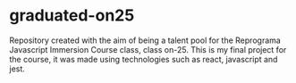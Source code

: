 # graduated-on25
Repository created with the aim of being a talent pool for the Reprograma Javascript Immersion Course class, class on-25.
This is my final project for the course, it was made using technologies such as react, javascript and jest.
